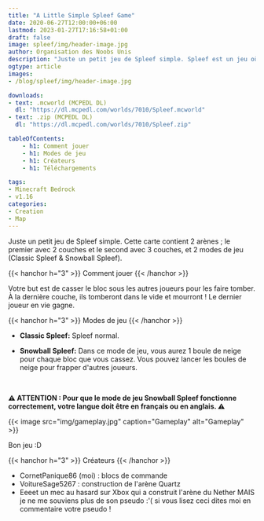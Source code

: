 ```yaml
---
title: "A Little Simple Spleef Game"
date: 2020-06-27T12:00:00+06:00
lastmod: 2023-01-27T17:16:58+01:00
draft: false
image: spleef/img/header-image.jpg
author: Organisation des Noobs Unis
description: "Juste un petit jeu de Spleef simple. Spleef est un jeu où vous devez casser le bloc sous les autres joueurs pour les faire tomber dans le vide et mourir. Cette carte contient 2 arènes différentes et 2 modes de jeu. 1 arène a 3 couches et l'autre 2 couches !"
ogtype: article
images:
- /blog/spleef/img/header-image.jpg

downloads:
- text: .mcworld (MCPEDL DL)
  dl: "https://dl.mcpedl.com/worlds/7010/Spleef.mcworld"
- text: .zip (MCPEDL DL)
  dl: "https://dl.mcpedl.com/worlds/7010/Spleef.zip"

tableOfContents:
    - h1: Comment jouer
    - h1: Modes de jeu
    - h1: Créateurs
    - h1: Téléchargements

tags:
- Minecraft Bedrock
- v1.16
categories:
- Creation
- Map
---
```


Juste un petit jeu de Spleef simple. Cette carte contient 2 arènes ; le premier avec 2 couches et le second avec 3 couches, et 2 modes de jeu (Classic Spleef & Snowball Spleef).

{{< hanchor h="3" >}}
Comment jouer
{{< /hanchor >}}

Votre but est de casser le bloc sous les autres joueurs pour les faire tomber. À la dernière couche, ils tomberont dans le vide et mourront ! Le dernier joueur en vie gagne.

{{< hanchor h="3" >}}
Modes de jeu
{{< /hanchor >}}

- **Classic Spleef:**
Spleef normal.

- **Snowball Spleef:**
Dans ce mode de jeu, vous aurez 1 boule de neige pour chaque bloc que vous cassez. Vous pouvez lancer les boules de neige pour frapper d'autres joueurs.

&nbsp;

**⚠ ATTENTION : Pour que le mode de jeu Snowball Spleef fonctionne correctement, votre langue doit être en français ou en anglais. ⚠**

{{< image src="img/gameplay.jpg" caption="Gameplay" alt="Gameplay"  >}}

Bon jeu :D

{{< hanchor h="3" >}}
Créateurs
{{< /hanchor >}}

- CornetPanique86 (moi) : blocs de commande
- VoitureSage5267 : construction de l'arène Quartz
- Eeeet un mec au hasard sur Xbox qui a construit l'arène du Nether MAIS je ne me souviens plus de son pseudo :'( si vous lisez ceci dites moi en commentaire votre pseudo !
